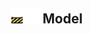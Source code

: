 ## <img src="../../.gitbook/assets/unknown.png" width="24" height=24 /><img src="../../.gitbook/assets/base.png" width="24" height=24 /> Model

